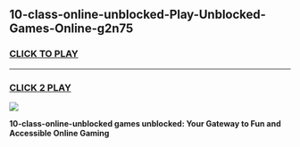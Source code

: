
## 10-class-online-unblocked-Play-Unblocked-Games-Online-g2n75
<h3>
<a href="https://premium76.site?title=10-class-online-unblocked&ref=25A">CLICK TO PLAY</a></h3>
<hr>

<h3>
<a href="https://premium76.site?title=10-class-online-unblocked&ref=25A">CLICK 2 PLAY</a>
  
</h3>

<a href="https://premium76.site?title=10-class-online-unblocked&ref=25A"><img src="https://clearcache.store/games.png"></a>


**10-class-online-unblocked games unblocked: Your Gateway to Fun and Accessible Online Gaming**
